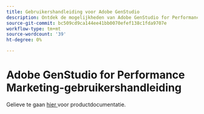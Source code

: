 ```yaml
---
title: Gebruikershandleiding voor Adobe GenStudio
description: Ontdek de mogelijkheden van Adobe GenStudio for Performance Marketing. Leer hoe u snel online middelen kunt maken, variaties kunt genereren en ervaringen kunt optimaliseren.
source-git-commit: bc509cd9ca144ee41bb0070efef138c1fda9707e
workflow-type: tm+mt
source-wordcount: '39'
ht-degree: 0%

---
```


# Adobe GenStudio for Performance Marketing-gebruikershandleiding

Gelieve te gaan [ hier ](https://experienceleague.adobe.com/en/docs/genstudio-for-performance-marketing/user-guide/home) voor productdocumentatie.

